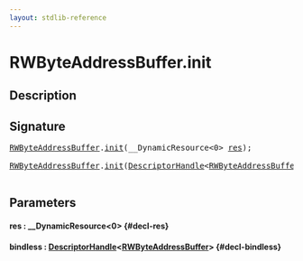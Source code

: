 ```yaml
---
layout: stdlib-reference
---
```


# RWByteAddressBuffer\.init

## Description





## Signature 

<pre>
<a href="/stdlib-reference/types/rwbyteaddressbuffer-0126d/index" class="code_type">RWByteAddressBuffer</a>.<a href="/stdlib-reference/types/rwbyteaddressbuffer-0126d/init">init</a>(__DynamicResource&lt;0&gt; <a href="/stdlib-reference/types/rwbyteaddressbuffer-0126d/init#decl-res" class="code_param">res</a>);

<a href="/stdlib-reference/types/rwbyteaddressbuffer-0126d/index" class="code_type">RWByteAddressBuffer</a>.<a href="/stdlib-reference/types/rwbyteaddressbuffer-0126d/init">init</a>(<a href="/stdlib-reference/types/descriptorhandle-0a/index" class="code_type">DescriptorHandle</a>&lt;<a href="/stdlib-reference/types/rwbyteaddressbuffer-0126d/index" class="code_type">RWByteAddressBuffer</a>&gt; <a href="/stdlib-reference/types/rwbyteaddressbuffer-0126d/init#decl-bindless" class="code_param">bindless</a>);

</pre>

## Parameters

#### res  : \_\_DynamicResource\<0\> {#decl-res}
#### bindless  : [DescriptorHandle](/stdlib-reference/types/descriptorhandle-0a/index)\<[RWByteAddressBuffer](/stdlib-reference/types/rwbyteaddressbuffer-0126d/index)\> {#decl-bindless}


